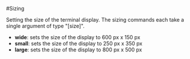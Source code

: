 #Sizing

Setting the size of the terminal display. The sizing commands each take a single argument of type "[size]". 

- **wide**: sets the size of the display to 600 px x 150 px
- **small**: sets the size of the display to 250 px x 350 px
- **large**: sets the size of the display to 800 px x 500 px
